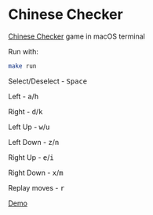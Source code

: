 # Chinese Checker

[Chinese Checker](https://en.wikipedia.org/wiki/Chinese_checkers) game in macOS terminal

Run with:
```bash
make run
```
Select/Deselect - <kbd>Space</kbd>

Left            - <kbd>a</kbd>/<kbd>h</kbd>

Right           - <kbd>d</kbd>/<kbd>k</kbd>

Left Up         - <kbd>w</kbd>/<kbd>u</kbd>

Left Down       - <kbd>z</kbd>/<kbd>n</kbd>

Right Up        - <kbd>e</kbd>/<kbd>i</kbd>

Right Down      - <kbd>x</kbd>/<kbd>m</kbd>

Replay moves    - <kbd>r</kbd>

[Demo](https://media.giphy.com/media/m9zcB0C3qmyddWRXfd/giphy.gif)
